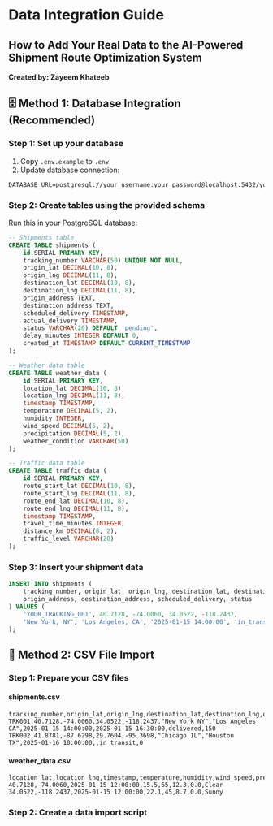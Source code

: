 # Data Integration Guide
## How to Add Your Real Data to the AI-Powered Shipment Route Optimization System

**Created by: Zayeem Khateeb**

## 🗄️ **Method 1: Database Integration (Recommended)**

### Step 1: Set up your database
1. Copy `.env.example` to `.env`
2. Update database connection:
```
DATABASE_URL=postgresql://your_username:your_password@localhost:5432/your_database
```

### Step 2: Create tables using the provided schema
Run this in your PostgreSQL database:

```sql
-- Shipments table
CREATE TABLE shipments (
    id SERIAL PRIMARY KEY,
    tracking_number VARCHAR(50) UNIQUE NOT NULL,
    origin_lat DECIMAL(10, 8),
    origin_lng DECIMAL(11, 8),
    destination_lat DECIMAL(10, 8),
    destination_lng DECIMAL(11, 8),
    origin_address TEXT,
    destination_address TEXT,
    scheduled_delivery TIMESTAMP,
    actual_delivery TIMESTAMP,
    status VARCHAR(20) DEFAULT 'pending',
    delay_minutes INTEGER DEFAULT 0,
    created_at TIMESTAMP DEFAULT CURRENT_TIMESTAMP
);

-- Weather data table
CREATE TABLE weather_data (
    id SERIAL PRIMARY KEY,
    location_lat DECIMAL(10, 8),
    location_lng DECIMAL(11, 8),
    timestamp TIMESTAMP,
    temperature DECIMAL(5, 2),
    humidity INTEGER,
    wind_speed DECIMAL(5, 2),
    precipitation DECIMAL(5, 2),
    weather_condition VARCHAR(50)
);

-- Traffic data table
CREATE TABLE traffic_data (
    id SERIAL PRIMARY KEY,
    route_start_lat DECIMAL(10, 8),
    route_start_lng DECIMAL(11, 8),
    route_end_lat DECIMAL(10, 8),
    route_end_lng DECIMAL(11, 8),
    timestamp TIMESTAMP,
    travel_time_minutes INTEGER,
    distance_km DECIMAL(8, 2),
    traffic_level VARCHAR(20)
);
```

### Step 3: Insert your shipment data
```sql
INSERT INTO shipments (
    tracking_number, origin_lat, origin_lng, destination_lat, destination_lng,
    origin_address, destination_address, scheduled_delivery, status
) VALUES (
    'YOUR_TRACKING_001', 40.7128, -74.0060, 34.0522, -118.2437,
    'New York, NY', 'Los Angeles, CA', '2025-01-15 14:00:00', 'in_transit'
);
```

## 📁 **Method 2: CSV File Import**

### Step 1: Prepare your CSV files

#### shipments.csv
```csv
tracking_number,origin_lat,origin_lng,destination_lat,destination_lng,origin_address,destination_address,scheduled_delivery,actual_delivery,status,delay_minutes
TRK001,40.7128,-74.0060,34.0522,-118.2437,"New York NY","Los Angeles CA",2025-01-15 14:00:00,2025-01-15 16:30:00,delivered,150
TRK002,41.8781,-87.6298,29.7604,-95.3698,"Chicago IL","Houston TX",2025-01-16 10:00:00,,in_transit,0
```

#### weather_data.csv
```csv
location_lat,location_lng,timestamp,temperature,humidity,wind_speed,precipitation,weather_condition
40.7128,-74.0060,2025-01-15 12:00:00,15.5,65,12.3,0.0,Clear
34.0522,-118.2437,2025-01-15 12:00:00,22.1,45,8.7,0.0,Sunny
```

### Step 2: Create a data import script
